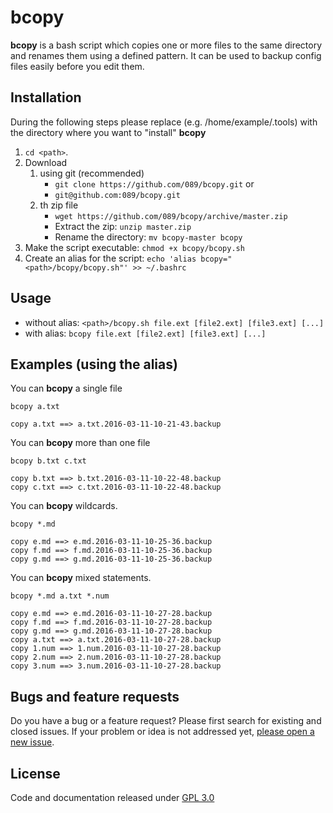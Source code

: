 # bcopy

**bcopy** is a bash script which copies one or more files to the same directory and renames them using a defined pattern. It can be used to backup config files easily before you edit them. 

## Installation

During the following steps please replace <path> (e.g. /home/example/.tools) with the directory where you want to "install" **bcopy**

1. `cd <path>`.
1. Download 
	1. using git (recommended)
		- `git clone https://github.com/089/bcopy.git` or 
		- `git@github.com:089/bcopy.git` 
	1. th zip file
		- `wget https://github.com/089/bcopy/archive/master.zip`  
		- Extract the zip: `unzip master.zip`
		- Rename the directory: `mv bcopy-master bcopy`
1. Make the script executable: `chmod +x bcopy/bcopy.sh`
1. Create an alias for the script: `echo 'alias bcopy="<path>/bcopy/bcopy.sh"' >> ~/.bashrc`

## Usage
- without alias: `<path>/bcopy.sh file.ext [file2.ext] [file3.ext] [...]`
- with alias: `bcopy file.ext [file2.ext] [file3.ext] [...]`

## Examples (using the alias)
You can **bcopy** a single file
```
bcopy a.txt 

copy a.txt ==> a.txt.2016-03-11-10-21-43.backup

```

You can **bcopy** more than one file
```
bcopy b.txt c.txt 

copy b.txt ==> b.txt.2016-03-11-10-22-48.backup
copy c.txt ==> c.txt.2016-03-11-10-22-48.backup

```

You can **bcopy** wildcards. 
```
bcopy *.md

copy e.md ==> e.md.2016-03-11-10-25-36.backup
copy f.md ==> f.md.2016-03-11-10-25-36.backup
copy g.md ==> g.md.2016-03-11-10-25-36.backup

```

You can **bcopy** mixed statements.
```
bcopy *.md a.txt *.num

copy e.md ==> e.md.2016-03-11-10-27-28.backup
copy f.md ==> f.md.2016-03-11-10-27-28.backup
copy g.md ==> g.md.2016-03-11-10-27-28.backup
copy a.txt ==> a.txt.2016-03-11-10-27-28.backup
copy 1.num ==> 1.num.2016-03-11-10-27-28.backup
copy 2.num ==> 2.num.2016-03-11-10-27-28.backup
copy 3.num ==> 3.num.2016-03-11-10-27-28.backup

```

## Bugs and feature requests
Do you have a bug or a feature request? Please first search for existing and closed issues. If your problem or idea is not addressed yet, [please open a new issue](https://github.com/089/bcopy/issues/new).

## License
Code and documentation released under [GPL 3.0](https://github.com/089/bcopy/blob/master/LICENSE)

